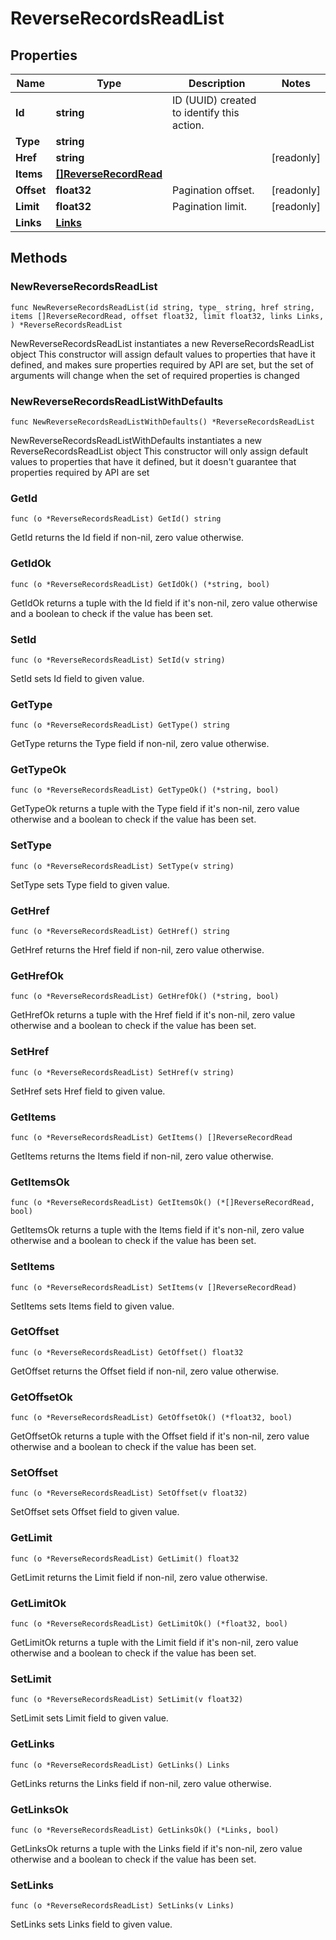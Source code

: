 # ReverseRecordsReadList

## Properties

|Name | Type | Description | Notes|
|------------ | ------------- | ------------- | -------------|
|**Id** | **string** | ID (UUID) created to identify this action. | |
|**Type** | **string** |  | |
|**Href** | **string** |  | [readonly] |
|**Items** | [**[]ReverseRecordRead**](ReverseRecordRead.md) |  | |
|**Offset** | **float32** | Pagination offset. | [readonly] |
|**Limit** | **float32** | Pagination limit. | [readonly] |
|**Links** | [**Links**](Links.md) |  | |

## Methods

### NewReverseRecordsReadList

`func NewReverseRecordsReadList(id string, type_ string, href string, items []ReverseRecordRead, offset float32, limit float32, links Links, ) *ReverseRecordsReadList`

NewReverseRecordsReadList instantiates a new ReverseRecordsReadList object
This constructor will assign default values to properties that have it defined,
and makes sure properties required by API are set, but the set of arguments
will change when the set of required properties is changed

### NewReverseRecordsReadListWithDefaults

`func NewReverseRecordsReadListWithDefaults() *ReverseRecordsReadList`

NewReverseRecordsReadListWithDefaults instantiates a new ReverseRecordsReadList object
This constructor will only assign default values to properties that have it defined,
but it doesn't guarantee that properties required by API are set

### GetId

`func (o *ReverseRecordsReadList) GetId() string`

GetId returns the Id field if non-nil, zero value otherwise.

### GetIdOk

`func (o *ReverseRecordsReadList) GetIdOk() (*string, bool)`

GetIdOk returns a tuple with the Id field if it's non-nil, zero value otherwise
and a boolean to check if the value has been set.

### SetId

`func (o *ReverseRecordsReadList) SetId(v string)`

SetId sets Id field to given value.


### GetType

`func (o *ReverseRecordsReadList) GetType() string`

GetType returns the Type field if non-nil, zero value otherwise.

### GetTypeOk

`func (o *ReverseRecordsReadList) GetTypeOk() (*string, bool)`

GetTypeOk returns a tuple with the Type field if it's non-nil, zero value otherwise
and a boolean to check if the value has been set.

### SetType

`func (o *ReverseRecordsReadList) SetType(v string)`

SetType sets Type field to given value.


### GetHref

`func (o *ReverseRecordsReadList) GetHref() string`

GetHref returns the Href field if non-nil, zero value otherwise.

### GetHrefOk

`func (o *ReverseRecordsReadList) GetHrefOk() (*string, bool)`

GetHrefOk returns a tuple with the Href field if it's non-nil, zero value otherwise
and a boolean to check if the value has been set.

### SetHref

`func (o *ReverseRecordsReadList) SetHref(v string)`

SetHref sets Href field to given value.


### GetItems

`func (o *ReverseRecordsReadList) GetItems() []ReverseRecordRead`

GetItems returns the Items field if non-nil, zero value otherwise.

### GetItemsOk

`func (o *ReverseRecordsReadList) GetItemsOk() (*[]ReverseRecordRead, bool)`

GetItemsOk returns a tuple with the Items field if it's non-nil, zero value otherwise
and a boolean to check if the value has been set.

### SetItems

`func (o *ReverseRecordsReadList) SetItems(v []ReverseRecordRead)`

SetItems sets Items field to given value.


### GetOffset

`func (o *ReverseRecordsReadList) GetOffset() float32`

GetOffset returns the Offset field if non-nil, zero value otherwise.

### GetOffsetOk

`func (o *ReverseRecordsReadList) GetOffsetOk() (*float32, bool)`

GetOffsetOk returns a tuple with the Offset field if it's non-nil, zero value otherwise
and a boolean to check if the value has been set.

### SetOffset

`func (o *ReverseRecordsReadList) SetOffset(v float32)`

SetOffset sets Offset field to given value.


### GetLimit

`func (o *ReverseRecordsReadList) GetLimit() float32`

GetLimit returns the Limit field if non-nil, zero value otherwise.

### GetLimitOk

`func (o *ReverseRecordsReadList) GetLimitOk() (*float32, bool)`

GetLimitOk returns a tuple with the Limit field if it's non-nil, zero value otherwise
and a boolean to check if the value has been set.

### SetLimit

`func (o *ReverseRecordsReadList) SetLimit(v float32)`

SetLimit sets Limit field to given value.


### GetLinks

`func (o *ReverseRecordsReadList) GetLinks() Links`

GetLinks returns the Links field if non-nil, zero value otherwise.

### GetLinksOk

`func (o *ReverseRecordsReadList) GetLinksOk() (*Links, bool)`

GetLinksOk returns a tuple with the Links field if it's non-nil, zero value otherwise
and a boolean to check if the value has been set.

### SetLinks

`func (o *ReverseRecordsReadList) SetLinks(v Links)`

SetLinks sets Links field to given value.



